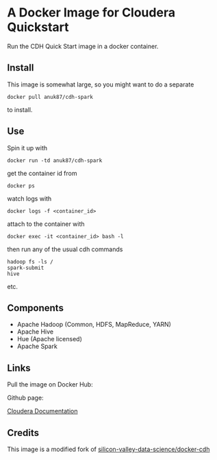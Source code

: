 
# A Docker Image for Cloudera Quickstart

Run the CDH Quick Start image in a docker container.


## Install

This image is somewhat large, so you might want to do a separate

    docker pull anuk87/cdh-spark

to install.


## Use

Spin it up with

    docker run -td anuk87/cdh-spark

get the container id from

    docker ps

watch logs with

    docker logs -f <container_id>

attach to the container with

    docker exec -it <container_id> bash -l

then run any of the usual cdh commands

    hadoop fs -ls /
    spark-submit
    hive
etc.


## Components

- Apache Hadoop (Common, HDFS, MapReduce, YARN)
- Apache Hive
- Hue (Apache licensed)
- Apache Spark


## Links

Pull the image on Docker Hub:

Github page:

[Cloudera Documentation](http://www.cloudera.com/content/cloudera/en/documentation/core/latest/)


## Credits

This image is a modified fork of
[silicon-valley-data-science/docker-cdh](https://github.com/silicon-valley-data-science/docker-cdh)
